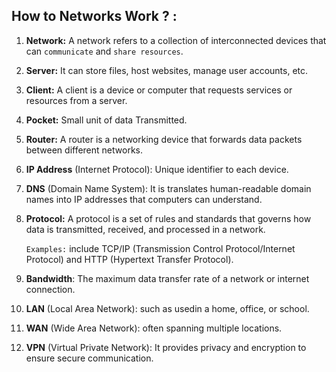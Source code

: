 ## How to Networks Work ? :

1. **Network:** A network refers to a collection of interconnected devices that can `communicate` and `share resources`.

2. **Server:**  It can store files, host websites, manage user accounts, etc.

3. **Client:** A client is a device or computer that requests services or resources from a server.

4. **Pocket:** Small unit of data Transmitted.

5. **Router:** A router is a networking device that forwards data packets between different networks.

6. **IP Address** (Internet Protocol): Unique identifier to each device.

7. **DNS** (Domain Name System): It is translates human-readable domain names into IP addresses that computers can understand.

8. **Protocol:** A protocol is a set of rules and standards that governs how data is transmitted, received, and processed in a network. 

    `Examples:` include TCP/IP (Transmission Control Protocol/Internet Protocol) and HTTP (Hypertext Transfer Protocol).

9. **Bandwidth**: The maximum data transfer rate of a network or internet connection. 

10. **LAN** (Local Area Network): such as usedin  a home, office, or school.

11. **WAN** (Wide Area Network): often spanning multiple locations. 

13. **VPN** (Virtual Private Network):  It provides privacy and encryption to ensure secure communication.
